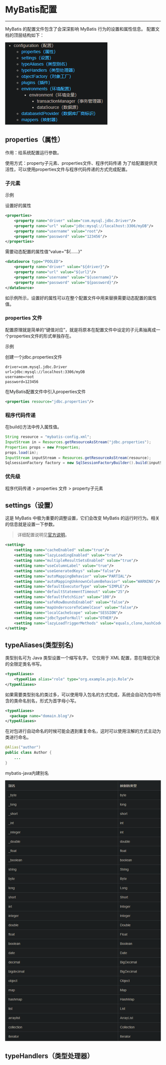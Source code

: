 # MyBatis配置

---

MyBatis 的配置文件包含了会深深影响 MyBatis 行为的设置和属性信息。 配置文档的顶层结构如下：

![结构](images/image1.png "文件结构")

## properties（属性）

作用：给系统配置运行参数。

使用方式：property子元素、properties文件、程序代码传递
为了给配置提供灵活性，可以使用properties文件与程序代码传递的方式完成配置。

### 子元素

示例

设置好的属性

```xml
<properties>
    <property name="driver" value="com.mysql.jdbc.Driver"/>
  	<property name="url" value="jdbc:mysql://localhost:3306/myDB"/>
    <property name="username" value="root"/>
  	<property name="password" value="123456"/>
</properties>
```

需要动态配置的属性值“value="${……}"

```xml
<dataSource type="POOLED">
    <property name="driver" value="${driver}"/>
  	<property name="url" value="${url}"/>
  	<property name="username" value="${username}"/>
  	<property name="password" value="${password}"/>
</dataSource>
```

如示例所示，设置好的属性可以在整个配置文件中用来替换需要动态配置的属性值。

### properties 文件

配置原理就是简单的“键值对应”，就是将原本在配置文件中设定的子元素抽离成一个properties文件的形式单独存在。

示例

创建一个jdbc.properties文件

```properties
driver=com.mysql.jdbc.Driver
url=jdbc:mysql://localhost:3306/myDB
username=root
password=123456
```

在MyBatis配置文件中引入properties文件

```xml
<properties resource="jdbc.properties"/>
```

### 程序代码传递

在build()方法中传入属性值。

```java
String resource = "mybatis-config.xml";
InputStream in = Resources.getResourceAsStream("jdbc.properties");
Properties props = new Properties;
props.load(in);
InputStream inputStream = Resources.getResourceAsStream(resource);
SqlsessionFactory factory = new SqlSessionFactoryBuilder().build(inputStream,props);		//mybatis配置文件与properties文件
```

### 优先级

程序代码传递 > properties 文件 > property子元素

## settings（设置）

这是 MyBatis 中极为重要的调整设置，它们会改变 MyBatis 的运行时行为。相关的信息就是设置一下参数。

> 详细配置说明见[官方说明](https://mybatis.org/mybatis-3/zh/configuration.html#settings)。

```xml
<setting>
    <setting name="cacheEnabled" value="true"/>
    <setting name="lazyLoadingEnabled" value="true"/>
    <setting name="multipleResultSetsEnabled" value="true"/>
    <setting name="useColumnLabel" value="true"/>
    <setting name="useGeneratedKeys" value="false"/>
    <setting name="autoMappingBehavior" value="PARTIAL"/>
    <setting name="autoMappingUnknownColumnBehavior" value="WARNING"/>
    <setting name="defaultExecutorType" value="SIMPLE"/>
    <setting name="defaultStatementTimeout" value="25"/>
    <setting name="defaultFetchSize" value="100"/>
    <setting name="safeRowBoundsEnabled" value="false"/>
    <setting name="mapUnderscoreToCamelCase" value="false"/>
    <setting name="localCacheScope" value="SESSION"/>
    <setting name="jdbcTypeForNull" value="OTHER"/>
    <setting name="lazyLoadTriggerMethods" value="equals,clone,hashCode,toString"/>    
</setting>
```

## typeAliases(类型别名)

类型别名可为 Java 类型设置一个缩写名字。 它仅用于 XML 配置，意在降低冗余的全限定类名书写。

```xml
<typeAliases>
    <typeAlias alias="role" type="org.example.pojo.Role"/>
</typeAliases>
```

如果需要类型别名的类过多，可以使用导入包名的方式完成，系统会自动为包中所含的类命名别名，形式为首字母小写。

```xml
<typeAliases>
  <package name="domain.blog"/>
</typeAliases>
```

在对包进行自动命名的时候可能会遇到重复命名，这时可以使用注解的方式主动为类进行命名。

```java
@Alias("author")
public class Author {
    ...
}
```

mybatis-java内建别名

![内建别名](images/image2.png "内建别名")

## typeHandlers（类型处理器）